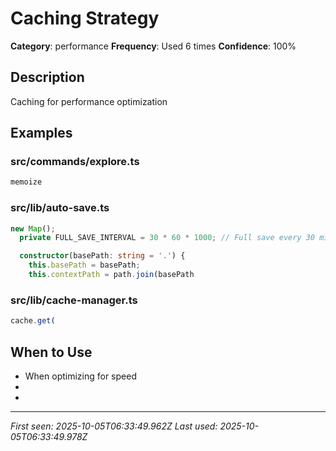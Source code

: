 # Caching Strategy

**Category**: performance
**Frequency**: Used 6 times
**Confidence**: 100%

## Description
Caching for performance optimization

## Examples

### src/commands/explore.ts
```typescript
memoize
```


### src/lib/auto-save.ts
```typescript
new Map();
  private FULL_SAVE_INTERVAL = 30 * 60 * 1000; // Full save every 30 minutes

  constructor(basePath: string = '.') {
    this.basePath = basePath;
    this.contextPath = path.join(basePath
```


### src/lib/cache-manager.ts
```typescript
cache.get(
```


## When to Use
- When optimizing for speed
- 
- 

---
*First seen: 2025-10-05T06:33:49.962Z*
*Last used: 2025-10-05T06:33:49.978Z*
